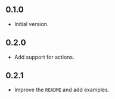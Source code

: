 ## 0.1.0

- Initial version.

## 0.2.0

- Add support for actions.

## 0.2.1

- Improve the `README` and add examples.